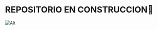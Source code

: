 # REPOSITORIO EN CONSTRUCCION👋
![Alt](https://blob-elmanana.tresite.com/images/2015/07/22/crop_capturadepantalla2015-07-22alas08.55.40.png)
